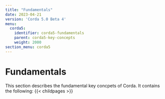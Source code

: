 ```yaml
---
title: "Fundamentals"
date: 2023-04-21
version: 'Corda 5.0 Beta 4'
menu:
  corda5:
    identifier: corda5-fundamentals
    parent: corda5-key-concepts
    weight: 2000
section_menu: corda5
---
```

# Fundamentals

This section describes the fundamental key concpets of Corda. It contains the following:
{{< childpages >}}
